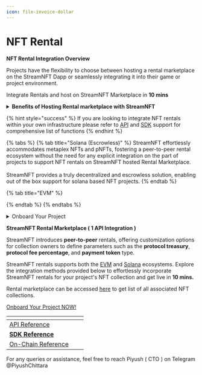 ```yaml
---
icon: file-invoice-dollar
---
```


# NFT Rental

**NFT Rental Integration Overview**

Projects have the flexibility to choose between hosting a rental marketplace on the StreamNFT Dapp or seamlessly integrating it into their game or project environment.&#x20;

Integrate Rentals and host on StreamNFT Marketplace in **10 mins**

<details>

<summary><strong>Benefits of Hosting Rental marketplace with StreamNFT</strong></summary>

* Get live in 5 mins&#x20;
* No need to incur hefty cloud infra hosting cost&#x20;
* Cross promotion of NFTs who are engaged with other games
* Customize your own protocol treasury, protocol fee percentage, and payment token
* Marketplace can be deployed on project specific sub domain with brand specific guidelines ( Example : darkforest.streamnft.tech )&#x20;

</details>

{% hint style="success" %}
If you are looking to integrate NFT rentals within your own infrastructure please refer to [API](api-reference/) and [SDK](sdk-reference/) support for comprehensive list of functions
{% endhint %}

{% tabs %}
{% tab title="Solana (Escrowless)" %}
StreamNFT effortlessly accommodates metaplex NFTs and pNFTs, fostering a peer-to-peer rental ecosystem without the need for any explicit integration on the part of projects to support NFT rentals on StreamNFT hosted Rental Marketplace.\
\
StreamNFT provides a truly decentralized and escrowless solution, enabling out of the box support for solana based NFT projects.
{% endtab %}

{% tab title="EVM" %}

{% endtab %}
{% endtabs %}

<details>

<summary>Onboard Your Project</summary>

StreamNFT brings customisation to collection owner to define: protocol treasury, protocol fee percentage, and payment token type.\
\
To get started with renting your project or collection through StreamNFT hosted Dapp. please complete the onboarding process by filling out the form at the following link: [Onboard Your Project](https://tally.so/r/mVQDxE).\
\
_Onboarding Automation Coming Soon on Application_

</details>



**StreamNFT Rental Marketplace ( 1 API Integration )**

StreamNFT introduces **peer-to-peer** rentals, offering customization options for collection owners to define parameters such as the **protocol treasury**, **protocol fee percentage**, and **payment token** type.&#x20;

StreamNFT rentals supports both the [EVM](broken-reference) and [Solana](broken-reference) ecosystems. Explore the integration methods provided below to effortlessly incorporate StreamNFT rentals for your project's NFT collection and get live in **10 mins.**

Rental marketplace can be accessed [here](https://rent.streamnft.tech/) to get list of all associated NFT collections.



[ Onboard Your Project NOW!](https://tally.so/r/mVQDxE)



<table data-view="cards"><thead><tr><th></th><th></th><th></th></tr></thead><tbody><tr><td><a href="api-reference/">API Reference</a></td><td></td><td></td></tr><tr><td><a href="sdk-reference/"><strong>SDK Reference</strong></a></td><td></td><td></td></tr><tr><td><a href="on-chain-reference.md">On-Chain Reference</a></td><td></td><td></td></tr></tbody></table>

For any queries or assistance, feel free to reach Piyush ( CTO ) on Telegram @PiyushChittara
